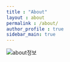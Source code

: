 ```yaml
---
title : "About"
layout : about
permalink : /about/
author_profile : true
sidebar_main: true
---
```


![about정보](C:\github\ljs7463.github.io\images\about-archive\about정보.png)

